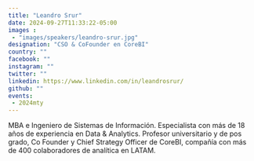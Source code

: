 ```yaml
---
title: "Leandro Srur"
date: 2024-09-27T11:33:22-05:00
images : 
 - "images/speakers/leandro-srur.jpg"
designation: "CSO & CoFounder en CoreBI"
country: ""
facebook: ""
instagram: ""
twitter: ""
linkedin: https://www.linkedin.com/in/leandrosrur/
github: ""
events: 
 - 2024mty
---
```


MBA e Ingeniero de Sistemas de Información. Especialista con más de 18 años de experiencia en Data & Analytics. Profesor universitario y de pos grado, Co Founder y Chief Strategy Officer de CoreBI,  compañía con más de 400 colaboradores de analítica en LATAM. 

